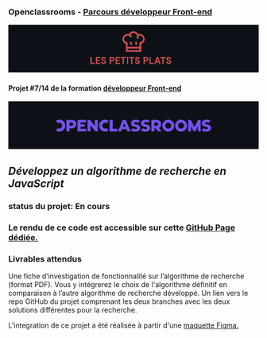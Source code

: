 ### Openclassrooms - [Parcours développeur Front-end](https://openclassrooms.com/fr/paths/314-developpeur-front-end#path-tabs)

![Logo de Fisheye](/SRC/readmeCover.png)

#### Projet #7/14 de la formation [développeur Front-end](https://openclassrooms.com/fr/paths/314-developpeur-front-end#path-tabs)

![Logo de Openclassrooms](/SRC/readmeCover-2.png)

## _Développez un algorithme de recherche en JavaScript_

### status du projet: En cours

### Le rendu de ce code est accessible sur cette [GitHub Page dédiée.](https://stoyann-open-classrooms.github.io/Stoyann_Velten_p7_19_08_2021/)

### Livrables attendus

Une fiche d’investigation de fonctionnalité sur l’algorithme de recherche (format PDF). Vous y intégrerez le choix de l'algorithme définitif en comparaison à l’autre algorithme de recherche développé.
Un lien vers le repo GitHub du projet comprenant les deux branches avec les deux solutions différentes pour la recherche.

L'integration de ce projet a été réalisée à partir d'une [maquette Figma.](https://www.figma.com/file/xqeE1ZKlHUWi2Efo8r73NK/UI-Design-Les-Petits-Plats-FR?node-id=0%3A1)

